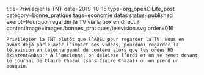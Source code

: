 title=Privilégier la TNT
date=2019-10-15
type=org_openCiLife_post
category=bonne_pratique
tags=economie datas
status=published
exerpt=Pourquoi regarder la TV via la box en direct&nbsp;?
contentImage=images/bonnes_pratiques/television.svg
order=016
~~~~~~
Privilégier la TNT plutôt que l’ADSL pour regarder la TV. Nous en avons déjà parlé avec l’impact des vidéos, pourquoi regarder la télévision en téléchargeant du contenu alors que les ondes HD éxistent&nbsp;? À l’ancienne, on délaisse l’ordi et on se remet devant le journal de Claire Chazal (sans Claire Chazal) ou on prend un bouquin.